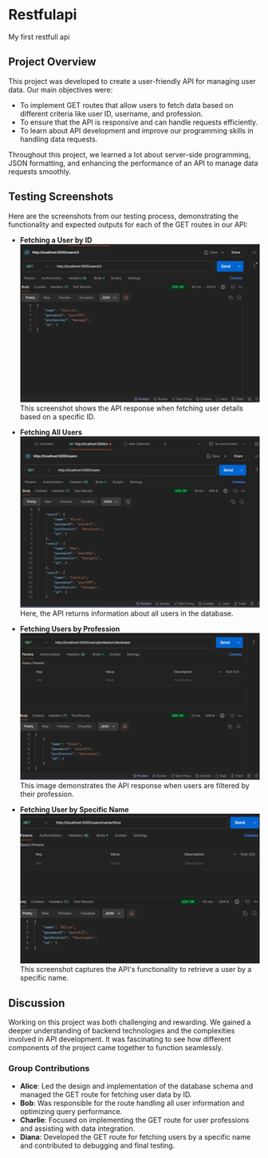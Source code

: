 # Restfulapi
My first restfull api

## Project Overview

This project was developed to create a user-friendly API for managing user data. Our main objectives were:
- To implement GET routes that allow users to fetch data based on different criteria like user ID, username, and profession.
- To ensure that the API is responsive and can handle requests efficiently.
- To learn about API development and improve our programming skills in handling data requests.

Throughout this project, we learned a lot about server-side programming, JSON formatting, and enhancing the performance of an API to manage data requests smoothly.

## Testing Screenshots

Here are the screenshots from our testing process, demonstrating the functionality and expected outputs for each of the GET routes in our API:

- **Fetching a User by ID**  
  ![Fetching a User by ID](Images/id.png)  
  This screenshot shows the API response when fetching user details based on a specific ID.

- **Fetching All Users**  
  ![Fetching All Users](Images/user.png)  
  Here, the API returns information about all users in the database.

- **Fetching Users by Profession**  
  ![Fetching Users by Profession](Images/profession.png)  
  This image demonstrates the API response when users are filtered by their profession.

- **Fetching User by Specific Name**  
  ![Fetching User by Specific Name](Images/specificname.png)  
  This screenshot captures the API's functionality to retrieve a user by a specific name.

## Discussion

Working on this project was both challenging and rewarding. We gained a deeper understanding of backend technologies and the complexities involved in API development. It was fascinating to see how different components of the project came together to function seamlessly.

### Group Contributions
- **Alice**: Led the design and implementation of the database schema and managed the GET route for fetching user data by ID.
- **Bob**: Was responsible for the route handling all user information and optimizing query performance.
- **Charlie**: Focused on implementing the GET route for user professions and assisting with data integration.
- **Diana**: Developed the GET route for fetching users by a specific name and contributed to debugging and final testing.

